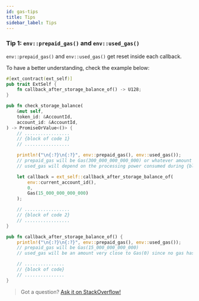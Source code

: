 ```yaml
---
id: gas-tips
title: Tips
sidebar_label: Tips
---
```


### Tip 1: `env::prepaid_gas()` and `env::used_gas()`

`env::prepaid_gas()` and `env::used_gas()` get reset inside each callback.  

To have a better understanding, check the example below:
```rust
#[ext_contract(ext_self)]
pub trait ExtSelf {
    fn callback_after_storage_balance_of() -> U128;
}

pub fn check_storage_balance(
    &mut self,
    token_id: &AccountId,
    account_id: &AccountId,
) -> PromiseOrValue<()> {
    // .................
    // {block of code 1}
    // .................

    println!("\n{:?}\n{:?}", env::prepaid_gas(), env::used_gas());
    // prepaid_gas will be Gas(300_000_000_000_000) or whatever amount has been paid by the caller in anticipation for this call
    // used_gas will depend on the processing power consumed during {block of code 1}

    let callback = ext_self::callback_after_storage_balance_of(
        env::current_account_id(),
        0,
        Gas(15_000_000_000_000)
    );

    // .................
    // {block of code 2}
    // .................
}

pub fn callback_after_storage_balance_of() {
    println!("\n{:?}\n{:?}", env::prepaid_gas(), env::used_gas());
    // prepaid_gas will be Gas(15_000_000_000_000)
    // used_gas will be an amount very close to Gas(0) since no gas has been used in this function yet

    // ...............
    // {block of code}
    // ...............
}
```

> Got a question?
> <a href="https://stackoverflow.com/questions/tagged/nearprotocol">
> <h8>Ask it on StackOverflow!</h8></a>
